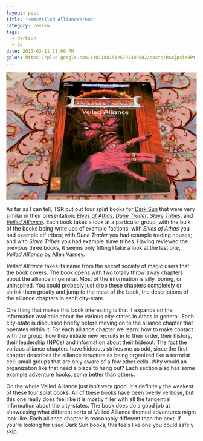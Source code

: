 ```yaml
---
layout: post
title: "<em>Veiled Alliance</em>"
category: review
tags:
  - darksun
  - 2e
date: 2013-02-11 11:00 PM 
gplus: https://plus.google.com/110118815125792309582/posts/RAmjpsirBPY
---
```


![Veiled Alliance](/assets/img/veiled-alliance@2x.jpg)


As far as I can tell, TSR put out four splat books for [Dark Sun][1] that were very similar in their presentation: [*Elves of Athas*][2], [*Dune Trader*][3], [*Slave Tribes*][4], and [*Veiled Alliance*][5]. Each book takes a look at a particular group, with the bulk of the books being write ups of example factions: with *Elves of Athas* you had example elf tribes; with *Dune Trader* you had example trading houses; and with *Slave Tribes* you had example slave tribes. Having reviewed the previous three books, it seems only fitting I take a look at the last one, *Veiled Alliance* by Allen Varney.

*Veiled Alliance* takes its name from the secret society of magic users that the book covers. The book opens with two totally throw away chapters about the alliance in general. Most of the information is silly, boring, or uninspired. You could probably just drop these chapters completely or shrink them greatly and jump to the meat of the book, the descriptions of the alliance chapters in each city-state.

One thing that makes this book interesting is that it expands on the information available about the various city-states in Athas in general. Each city-state is discussed briefly before moving on to the alliance chapter that operates within it. For each alliance chapter we learn: how to make contact with the group, how they initiate new recruits in to their order, their history,  their leadership (NPCs) and information about their hideout. The fact the various alliance chapters have hideouts strikes me as odd, since the first chapter describes the alliance structure as being organized like a terrorist cell: small groups that are only aware of a few other cells. Why would an organization like that need a place to hang out? Each section also has some example adventure hooks, some better than others.

On the whole Veiled Alliance just isn't very good. It's definitely the weakest of these four splat books. All of these books have been overly verbose, but this one really does feel like it is mostly filler with all the tangential information about the city-states. The book does do a good job at showcasing what different sorts of Veiled Alliance themed adventures might look like. Each alliance chapter is reasonably different than the next. If you're looking for used Dark Sun books, this feels like one you could safely skip.


[1]: /tag/darksun/
[2]: /review/elves-of-athas/
[3]: /review/dune-trader/
[4]: /review/slave-tribes/
[5]: http://www.tsrinfo.net/archive/ds/ds-dsr3.htm
